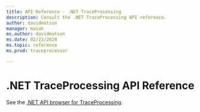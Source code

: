 ```yaml
---
title: API Reference - .NET TraceProcessing
description: Consult the .NET TraceProcessing API reference.
author: davidmatson
manager: maiak
ms.author: davidmatson
ms.date: 02/23/2020
ms.topic: reference
ms.prod: traceprocessor

---
```


# .NET TraceProcessing API Reference

See the [.NET API browser for TraceProcessing](https://docs.microsoft.com/dotnet/api/?view=trace-processor-dotnet-1.0).
